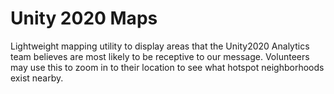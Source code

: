 # Unity 2020 Maps
Lightweight mapping utility to display areas that the Unity2020 Analytics team believes are most likely to be receptive to our message. Volunteers may use this to zoom in to their location to see what hotspot neighborhoods exist nearby.
